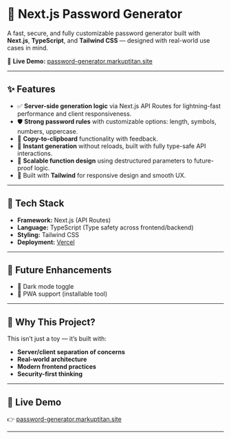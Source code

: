 # 🔐 Next.js Password Generator

A fast, secure, and fully customizable password generator built with **Next.js**, **TypeScript**, and **Tailwind CSS** — designed with real-world use cases in mind.

🔗 **Live Demo:** [password-generator.markuptitan.site](https://password-generator.markuptitan.site)

---

## ✨ Features

- ✅ **Server-side generation logic** via Next.js API Routes for lightning-fast performance and client responsiveness.
- 🛡️ **Strong password rules** with customizable options: length, symbols, numbers, uppercase.
- 🔁 **Copy-to-clipboard** functionality with feedback.
- 🚀 **Instant generation** without reloads, built with fully type-safe API interactions.
- 🧪 **Scalable function design** using destructured parameters to future-proof logic.
- 🎨 Built with **Tailwind** for responsive design and smooth UX.

---

## 🧠 Tech Stack

- **Framework:** Next.js (API Routes)
- **Language:** TypeScript (Type safety across frontend/backend)
- **Styling:** Tailwind CSS
- **Deployment:** [Vercel](https://vercel.com/)

---

## 🚧 Future Enhancements

- 🌙 Dark mode toggle
- 📱 PWA support (installable tool)

---

## 🧠 Why This Project?

This isn’t just a toy — it’s built with:
- **Server/client separation of concerns**
- **Real-world architecture**
- **Modern frontend practices**
- **Security-first thinking**

---

## 🧪 Live Demo

👉 [password-generator.markuptitan.site](https://password-generator.markuptitan.site)

---
